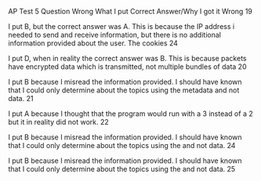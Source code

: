 
AP Test 5
Question Wrong
What I put
Correct Answer/Why I got it Wrong
19

I put B, but the correct answer was A. This is because the IP address i needed to send and receive information, but there is no additional information provided about the user. The cookies 
24

I put D, when in reality the correct answer was B. This is because packets have encrypted data which is transmitted, not multiple bundles of data
20

I put B because I misread the information provided. I should have known that I could only determine about the topics using the metadata and not data. 
21

I put A because I thought that the program would run with a 3 instead of a 2 but it in reality did not work.
22

I put B because I misread the information provided. I should have known that I could only determine about the topics using the and not data. 
24

I put B because I misread the information provided. I should have known that I could only determine about the topics using the and not data. 
25
